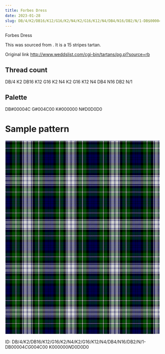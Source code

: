 ```yaml
---
title: Forbes Dress
date: 2023-01-28
slug: DB/4/K2/DB16/K12/G16/K2/N4/K2/G16/K12/N4/DB4/N16/DB2/N/1-DB$00004C G$004C00 K$000000 N$D0D0D0
---
```

Forbes Dress

This was sourced from <no value>.  It is a 15 stripes tartan.

Original link http://www.weddslist.com/cgi-bin/tartans/pg.pl?source=rb

## Thread count
DB/4 K2 DB16 K12 G16 K2 N4 K2 G16 K12 N4 DB4 N16 DB2 N/1

## Palette
DB#00004C G#004C00 K#000000 N#D0D0D0

# Sample pattern

![Tartan detail](tartan.png "DB/4 K2 DB16 K12 G16 K2 N4 K2 G16 K12 N4 DB4 N16 DB2 N/1 tartan")

ID: DB/4/K2/DB16/K12/G16/K2/N4/K2/G16/K12/N4/DB4/N16/DB2/N/1-DB$00004C G$004C00 K$000000 N$D0D0D0